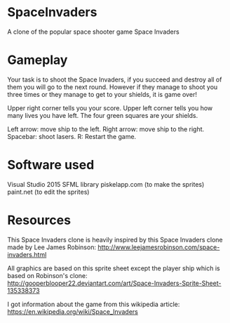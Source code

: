 # SpaceInvaders
A clone of the popular space shooter game Space Invaders

# Gameplay
Your task is to shoot the Space Invaders, if you succeed and destroy all of them you will go to the next round.
However if they manage to shoot you three times or they manage to get to your shields, it is game over!

Upper right corner tells you your score.
Upper left corner tells you how many lives you have left.
The four green squares are your shields.

Left arrow: move ship to the left.
Right arrow: move ship to the right.
Spacebar: shoot lasers.
R: Restart the game.

# Software used
Visual Studio 2015
SFML library
piskelapp.com (to make the sprites)
paint.net (to edit the sprites)

# Resources
This Space Invaders clone is heavily inspired by this Space Invaders clone made by Lee James Robinson:
http://www.leejamesrobinson.com/space-invaders.html

All graphics are based on this sprite sheet except the player ship which is based on Robinson's clone:
http://gooperblooper22.deviantart.com/art/Space-Invaders-Sprite-Sheet-135338373

I got information about the game from this wikipedia article:
https://en.wikipedia.org/wiki/Space_Invaders
